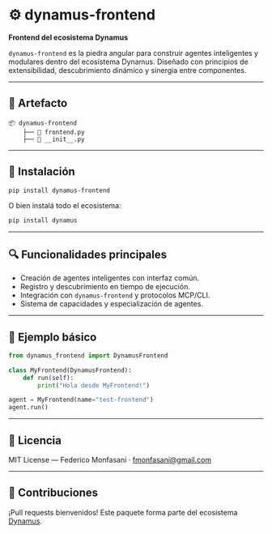 # ⚙️ dynamus-frontend

**Frontend del ecosistema Dynamus**

`dynamus-frontend` es la piedra angular para construir agentes inteligentes y modulares dentro del ecosistema Dynamus. Diseñado con principios de extensibilidad, descubrimiento dinámico y sinergia entre componentes.

---

## 🧩 Artefacto

```text
📦 dynamus-frontend
    ├── 🔧 frontend.py
    ├── 📁 __init__.py
```

---

## 🚀 Instalación

```bash
pip install dynamus-frontend
```

O bien instalá todo el ecosistema:

```bash
pip install dynamus
```

---

## 🔍 Funcionalidades principales

- Creación de agentes inteligentes con interfaz común.
- Registro y descubrimiento en tiempo de ejecución.
- Integración con `dynamus-frontend` y protocolos MCP/CLI.
- Sistema de capacidades y especialización de agentes.

---

## 🧠 Ejemplo básico

```python
from dynamus_frontend import DynamusFrontend

class MyFrontend(DynamusFrontend):
    def run(self):
        print("Hola desde MyFrontend!")

agent = MyFrontend(name="test-frontend")
agent.run()
```

---

## 📄 Licencia

MIT License — Federico Monfasani · [fmonfasani@gmail.com](mailto:fmonfasani@gmail.com)

---

## 🤝 Contribuciones

¡Pull requests bienvenidos! Este paquete forma parte del ecosistema [Dynamus](https://pypi.org/project/dynamus/).
